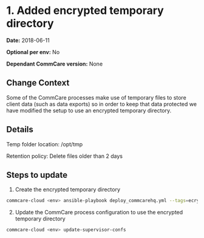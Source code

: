 # 1. Added encrypted temporary directory

**Date:** 2018-06-11

**Optional per env:** No

**Dependant CommCare version:** None

## Change Context
Some of the CommCare processes make use of temporary files to store client data (such as data exports) so in order to keep that data protected we have modified the setup to use an encrypted temporary directory.

## Details

Temp folder location: /opt/tmp

Retention policy: Delete files older than 2 days

## Steps to update

1. Create the encrypted temporary directory

```bash
commcare-cloud <env> ansible-playbook deploy_commcarehq.yml --tags=ecryptfs
```

2. Update the CommCare process configuration to use the encrypted temporary directory

```bash
commcare-cloud <env> update-supervisor-confs
```
